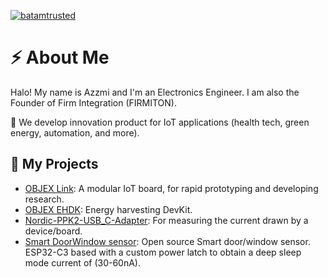 <p align="left"> <a href="https://twitter.com/batamtrusted" target="blank"><img src="https://img.shields.io/twitter/follow/batamtrusted?logo=twitter&style=for-the-badge" alt="batamtrusted" /></a> </p>

# ⚡ About Me
Halo! My name is Azzmi and I'm an Electronics Engineer.
I am also the Founder of Firm Integration (FIRMITON).

🔸 We develop innovation product for IoT applications (health tech, green energy, automation, and more).

## 🧪 My Projects

- [OBJEX Link](https://github.com/salvatoreraccardi/OBJEX_LINK): A modular IoT board, for rapid prototyping and developing research. 
- [OBJEX EHDK](https://github.com/salvatoreraccardi/Energy-Harvesting-DevKit): Energy harvesting DevKit. 
- [Nordic-PPK2-USB_C-Adapter](https://github.com/salvatoreraccardi/Nordic-PPK2-USB_C-Adapter): For measuring the current drawn by a device/board.
- [Smart DoorWindow sensor](https://github.com/salvatoreraccardi/Smart-DoorWindow-sensor): Open source Smart door/window sensor. ESP32-C3 based with a custom power latch to obtain a deep sleep mode current of (30-60nA).
